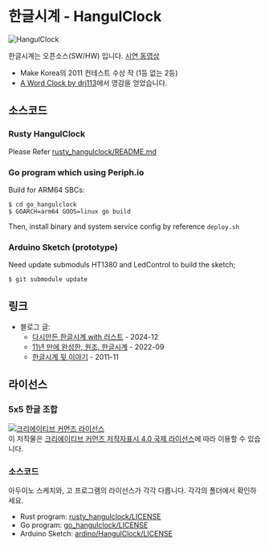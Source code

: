 # 한글시계 - HangulClock

![HangulClock](https://homin.dev/asset/blog/img/hangulclock_2022.jpg)

한글시계는 오픈소스(SW/HW) 입니다. [시연 동영상](https://youtu.be/ApymC7qAVTI)

- Make Korea의 2011 컨테스트 수상 작 (1등 없는 2등)
- [A Word Clock by drj113](http://www.instructables.com/id/A-Word-Clock/)에서 영감을 얻었습니다.

## 소스코드

### Rusty HangulClock

Please Refer [rusty_hangulclock/README.md](rusty_hangulclock/README.md)

### Go program which using Periph.io

Build for ARM64 SBCs:

    $ cd go_hangulclock
    $ GOARCH=arm64 GOOS=linux go build

Then, install binary and system service config by reference `deploy.sh`

### Arduino Sketch (prototype)

Need update submoduls HT1380 and LedControl to build the sketch;

    $ git submodule update

## 링크

- 블로그 글:
  - [다시만든 한글시계 with 러스트](https://homin.dev/blog/post/20241222_rusty_hangulclock/) - 2024-12
  - [11년 만에 완성한, 원조, 한글시계](https://homin.dev/blog/post/20221009_hangulclock_is_re-written_in_golang/) - 2022-09
  - [한글시계 뒷 이야기](https://homin.dev/blog/p=493/) - 2011-11

## 라이선스

### 5x5 한글 조합

<a rel="license" href="http://creativecommons.org/licenses/by/4.0/"><img alt="크리에이티브 커먼즈 라이선스" style="border-width:0" src="https://i.creativecommons.org/l/by/4.0/88x31.png" /></a><br />이 저작물은 <a rel="license" href="http://creativecommons.org/licenses/by/4.0/">크리에이티브 커먼즈 저작자표시 4.0 국제 라이선스</a>에 따라 이용할 수 있습니다.

### 소스코드 

아두이노 스케치와, 고 프로그램의 라이선스가 각각 다릅니다. 각각의 폴더에서 확인하세요.
- Rust program: [rusty_hangulclock/LICENSE](rusty_hangulclock/LICENSE)
- Go program: [go_hangulclock/LICENSE](go_hangulclock/LICENSE)
- Arduino Sketch: [ardino/HangulClock/LICENSE](arduino/HangulClock/LICENSE)